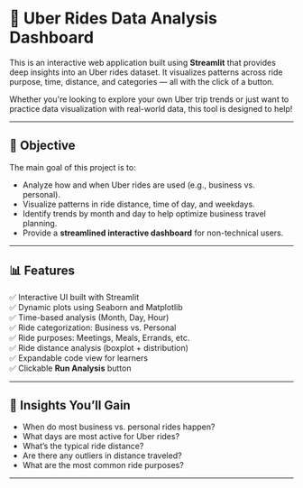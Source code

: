 # 🚕 Uber Rides Data Analysis Dashboard

This is an interactive web application built using **Streamlit** that provides deep insights into an Uber rides dataset. It visualizes patterns across ride purpose, time, distance, and categories — all with the click of a button.

Whether you're looking to explore your own Uber trip trends or just want to practice data visualization with real-world data, this tool is designed to help!

---

## 🎯 Objective

The main goal of this project is to:

- Analyze how and when Uber rides are used (e.g., business vs. personal).
- Visualize patterns in ride distance, time of day, and weekdays.
- Identify trends by month and day to help optimize business travel planning.
- Provide a **streamlined interactive dashboard** for non-technical users.

---

## 📊 Features

✅ Interactive UI built with Streamlit  
✅ Dynamic plots using Seaborn and Matplotlib  
✅ Time-based analysis (Month, Day, Hour)  
✅ Ride categorization: Business vs. Personal  
✅ Ride purposes: Meetings, Meals, Errands, etc.  
✅ Ride distance analysis (boxplot + distribution)  
✅ Expandable code view for learners  
✅ Clickable **Run Analysis** button  

---

## 🧠 Insights You’ll Gain

- When do most business vs. personal rides happen?
- What days are most active for Uber rides?
- What’s the typical ride distance?
- Are there any outliers in distance traveled?
- What are the most common ride purposes?

---
